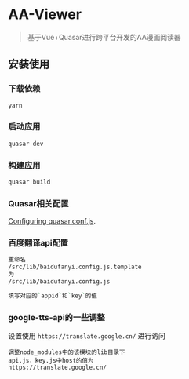# AA-Viewer

> 基于Vue+Quasar进行跨平台开发的AA漫画阅读器

## 安装使用

### 下载依赖
```bash
yarn
```

### 启动应用
```bash
quasar dev
```

### 构建应用
```bash
quasar build
```

### Quasar相关配置
[Configuring quasar.conf.js](https://quasar.dev/quasar-cli/quasar-conf-js).

### 百度翻译api配置
```bash
重命名
/src/lib/baidufanyi.config.js.template 
为 
/src/lib/baidufanyi.config.js

填写对应的`appid`和`key`的值
```

### google-tts-api的一些调整

设置使用 `https://translate.google.cn/` 进行访问
```
调整node_modules中的该模块的lib目录下
api.js，key.js中host的值为 
https://translate.google.cn/
```
